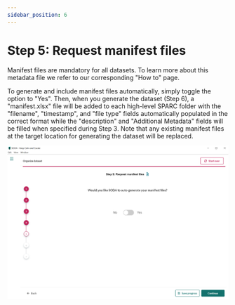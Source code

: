 ```yaml
---
sidebar_position: 6
---
```


# Step 5: Request manifest files

Manifest files are mandatory for all datasets. To learn more about this metadata file we refer to our corresponding "How to" page.

To generate and include manifest files automatically, simply toggle the option to "Yes". Then, when you generate the dataset (Step 6), a "manifest.xlsx" file will be added to each high-level SPARC folder with the "filename", "timestamp", and "file type" fields automatically populated in the correct format while the "description" and "Additional Metadata" fields will be filled when specified during Step 3. Note that any existing manifest files at the target location for generating the dataset will be replaced.

<div class="px-10">
    <img src="https://github.com/fairdataihub/SODA-for-SPARC/blob/main/docs/documentation/Organize-dataset/request-manifests.PNG?raw=true">
    </img>
</div>

